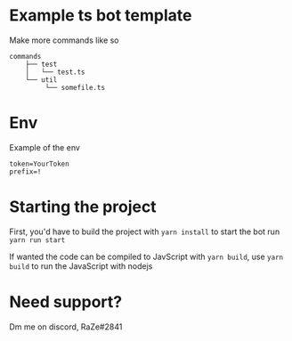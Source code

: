 # Example ts bot template
Make more commands like so
```bath
commands
    ├── test
    │   └── test.ts 
    └── util
         └── somefile.ts
```
# Env
Example of the env
```bath
token=YourToken
prefix=!
```

# Starting the project

First, you'd have to build the project with `yarn install` to start the bot run `yarn run start`

If wanted the code can be compiled to JavScript with `yarn build`, use `yarn build` to run the JavaScript with nodejs


# Need support? 
Dm me on discord, RaZe#2841